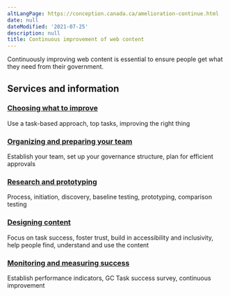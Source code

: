 ```yaml
---
altLangPage: https://conception.canada.ca/amelioration-continue.html
date: null
dateModified: '2021-07-25'
description: null
title: Continuous improvement of web content
---
```



<p>
 Continuously improving web content is essential to ensure people get what they need from their government.
 <section>
  <div class="row">
   <h2 class="wb-inv">
    Services and information
   </h2>
   <section class="wb-eqht gc-drmt">
    <div class="col-md-4">
     <section>
      <h3 class="h5">
       <a href="./continuous-improvement/choosing.html">
        Choosing what to improve
       </a>
      </h3>
      <p>
       Use a task-based approach, top tasks, improving the right thing
      </p>
     </section>
    </div>
    <div class="col-md-4">
     <section>
      <h3 class="h5">
       <a href="./continuous-improvement/team.html">
        Organizing and preparing your team
       </a>
      </h3>
      <p>
       Establish your team, set up your governance structure, plan for efficient approvals
      </p>
     </section>
    </div>
    <div class="col-md-4">
     <section>
      <h3 class="h5">
       <a href="./continuous-improvement/research.html">
        Research and prototyping
       </a>
      </h3>
      <p>
       Process, initiation, discovery, baseline testing, prototyping, comparison testing
      </p>
     </section>
    </div>
    <div class="col-md-4">
     <section>
      <h3 class="h5">
       <a href="./continuous-improvement/designing.html">
        Designing content
       </a>
      </h3>
      <p>
       Focus on task success, foster trust, build in accessibility and inclusivity, help people find, understand and use the content
      </p>
     </section>
    </div>
    <div class="col-md-4">
     <section>
      <h3 class="h5">
       <a href="./continuous-improvement/monitoring.html">
        Monitoring and measuring success
       </a>
      </h3>
      <p>
       Establish performance indicators, GC Task success survey, continuous improvement
      </p>
     </section>
    </div>
   </section>
  </div>
 </section>
</p>
